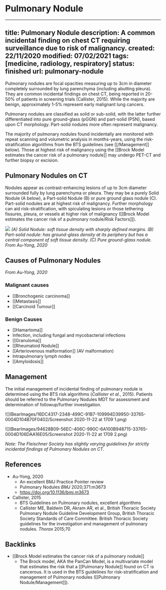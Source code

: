 # Pulmonary Nodule
---
title: Pulmonary Nodule
description: A common incidental finding on chest CT requiring surveillance due to risk of malignancy.
created: 22/11/2020
modified: 07/02/2021
tags: [medicine, radiology, respiratory]
status: finished
url: pulmonary-nodule
---
 
Pulmonary nodules are focal opacities measuring up to 3cm in diameter completely surrounded by lung parenchyma (including abutting pleura). They are common incidental findings on chest CT, being reported in 20-50% of patients in screening trials (Callister, 2015). While the majority are benign, approximately 1-5% represent early malignant lung cancers.

Pulmonary nodules are classified as solid or sub-solid, with the latter further differentiated into pure ground-glass (pGGN) and part-solid (PSN), based upon CT morphology. Part-solid nodules more often represent malignancy. 

The majority of pulmonary nodules found incidentally are monitored with repeat scanning and volumetric analysis in months-years, using the risk-stratification algorithms from the BTS guidelines (see [[/Management]] below). Those at highest risk of malignancy using the [[Brock Model estimates the cancer risk of a pulmonary nodule]] may undergo PET-CT and further biopsy or excision. 


## Pulmonary Nodules on CT

Nodules appear as contrast-enhancing lesions of up to 3cm diameter surrounded fully by lung parenchyma or pleura. They may be a purely Solid Nodule (A below), a Part-solid Nodule (B) or pure ground glass nodule (C). Part-solid nodules are at highest risk of malignancy. Further morphology can aid risk-stratification, with spiculating lesions or those tethering fissures, pleura, or vessels at higher risk of malignancy ([[Brock Model estimates the cancer risk of a pulmonary nodule/Risk Factors]]).

![](BearImages/20EF794F-6000-4E27-92EA-9F8D682AB337-33765-0004D1392F986B67/F1.large.jpg)
_(A) Solid Nodule: soft tissue density with sharply defined margins. (B) Part-solid nodule: has ground-glass density at its periphery but has a central component of soft tissue density. (C) Pure ground-glass nodule. From Au-Yong, 2020_


## Causes of Pulmonary Nodules

_From Au-Yong, 2020_ 

### Malignant causes

* [[Bronchogenic carcinoma]]
* [[Metastasis]]
* [[Carcinoid Tumour]]

### Benign Causes

* [[Hamartoma]]
* Infection, including fungal and mycobacterial infections
* [[Granuloma]]
* [[Rheumatoid Nodule]]
* [[Arteriovenous malformation]] (AV malformation)
* Intrapulmonary lymph nodes
* [[Amyloidosis]]


## Management

The initial management of incidental finding of pulmonary nodule is determined using the BTS risk algorithms (*Callister et al.*, 2015).
Patients should be referred to the Pulmonary Nodules MDT for assessment and determination of followup/further investigation.

![](BearImages/16DC4317-2348-499C-91B7-109994D39950-33765-0004D104B70F0402/Screenshot 2020-11-22 at 1709 1.png)

![](BearImages/94628B09-56EC-406C-990C-6A100B948715-33765-0004D106DAA16E05/Screenshot 2020-11-22 at 1709 2.png)

_Note: The Fleischner Society has slightly varying guidelines for strictly incidental findings of Pulmonary Nodules on CT._


## References
* Au-Yong, 2020  
	*  An excellent BMJ Practice Pointer review
	* Pulmonary Nodules *BMJ* 2020;371:m3673 
	* https://doi.org/10.1136/bmj.m3673
* Callister, 2015  
	* BTS Guidelines on Pulmonary nodules, excellent algorithms
	* Callister ME, Baldwin DR, Akram AR, et al., British Thoracic Society Pulmonary Nodule Guideline Development Group, British Thoracic Society Standards of Care Committee. British Thoracic Society guidelines for the investigation and management of pulmonary nodules. *Thorax* 2015;70

## Backlinks
* [[Brock Model estimates the cancer risk of a pulmonary nodule]]
	* The Brock model, AKA  the PanCan Model, is a multivariate model that estimates the risk that a [[Pulmonary Nodule]] found on CT is cancerous. It is used in the BTS guidelines for risk-stratification and management of Pulmonary nodules ([[Pulmonary Nodule/Management]]).

<!-- {BearID:486CEF84-23F8-43D8-8B99-91D8CEB1C4CE-33765-0004CF92E1ADB87F} -->
